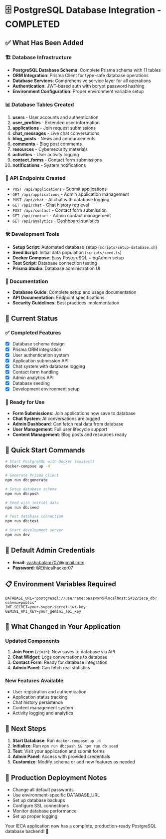 # 🗄️ PostgreSQL Database Integration - COMPLETED

## ✅ What Has Been Added

### 🏗️ Database Infrastructure
- **PostgreSQL Database Schema**: Complete Prisma schema with 11 tables
- **ORM Integration**: Prisma Client for type-safe database operations
- **Database Services**: Comprehensive service layer for all operations
- **Authentication**: JWT-based auth with bcrypt password hashing
- **Environment Configuration**: Proper environment variable setup

### 📊 Database Tables Created
1. **users** - User accounts and authentication
2. **user_profiles** - Extended user information
3. **applications** - Join request submissions
4. **chat_messages** - Live chat conversations
5. **blog_posts** - News and announcements
6. **comments** - Blog post comments
7. **resources** - Cybersecurity materials
8. **activities** - User activity logging
9. **contact_forms** - Contact form submissions
10. **notifications** - System notifications

### 🔌 API Endpoints Created
- `POST /api/applications` - Submit applications
- `GET /api/applications` - Admin application management
- `POST /api/chat` - AI chat with database logging
- `GET /api/chat` - Chat history retrieval
- `POST /api/contact` - Contact form submission
- `GET /api/contact` - Admin contact management
- `GET /api/analytics` - Dashboard statistics

### 🛠️ Development Tools
- **Setup Script**: Automated database setup (`scripts/setup-database.sh`)
- **Seed Script**: Initial data population (`scripts/seed.ts`)
- **Docker Compose**: Easy PostgreSQL + pgAdmin setup
- **Test Script**: Database connection testing
- **Prisma Studio**: Database administration UI

### 📝 Documentation
- **Database Guide**: Complete setup and usage documentation
- **API Documentation**: Endpoint specifications
- **Security Guidelines**: Best practices implementation

## 🎯 Current Status

### ✅ Completed Features
- [x] Database schema design
- [x] Prisma ORM integration
- [x] User authentication system
- [x] Application submission API
- [x] Chat system with database logging
- [x] Contact form handling
- [x] Admin analytics API
- [x] Database seeding
- [x] Development environment setup

### 🔧 Ready for Use
- **Form Submissions**: Join applications now save to database
- **Chat System**: AI conversations are logged
- **Admin Dashboard**: Can fetch real data from database
- **User Management**: Full user lifecycle support
- **Content Management**: Blog posts and resources ready

## 🚀 Quick Start Commands

```bash
# Start PostgreSQL with Docker (easiest)
docker-compose up -d

# Generate Prisma client
npm run db:generate

# Setup database schema
npm run db:push

# Seed with initial data
npm run db:seed

# Test database connection
npm run db:test

# Start development server
npm run dev
```

## 🔐 Default Admin Credentials
- **Email**: yashabalam707@gmail.com
- **Password**: @Ethicalhacker07

## 📋 Environment Variables Required

```env
DATABASE_URL="postgresql://username:password@localhost:5432/ieca_db?schema=public"
JWT_SECRET=your-super-secret-jwt-key
GEMINI_API_KEY=your_gemini_api_key
```

## 🔄 What Changed in Your Application

### Updated Components
1. **Join Form** (`/join`): Now saves to database via API
2. **Chat Widget**: Logs conversations to database
3. **Contact Form**: Ready for database integration
4. **Admin Panel**: Can fetch real statistics

### New Features Available
- User registration and authentication
- Application status tracking
- Chat history persistence
- Content management system
- Activity logging and analytics

## 🎊 Next Steps

1. **Start Database**: Run `docker-compose up -d`
2. **Initialize**: Run `npm run db:push && npm run db:seed`
3. **Test**: Visit your application and submit forms
4. **Admin Panel**: Access with provided credentials
5. **Customize**: Modify schema or add new features as needed

## 🔧 Production Deployment Notes

- Change all default passwords
- Use environment-specific DATABASE_URL
- Set up database backups
- Configure SSL connections
- Monitor database performance
- Set up proper logging

Your IECA application now has a complete, production-ready PostgreSQL database backend! 🎉
